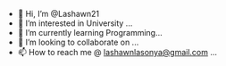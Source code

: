 - 👋 Hi, I’m @Lashawn21
- 👀 I’m interested in University ...
- 🌱 I’m currently learning Programming...
- 💞️ I’m looking to collaborate on ...
- 📫 How to reach me @ lashawnlasonya@gmail.com ...

<!---
Lashawn21/Lashawn21 is a ✨ special ✨ repository because its `README.md` (this file) appears on your GitHub profile.
You can click the Preview link to take a look at your changes.
--->
